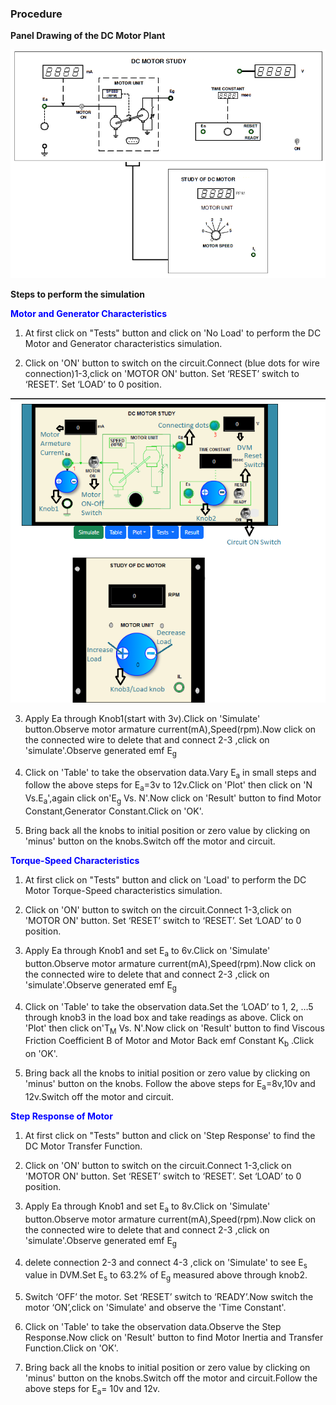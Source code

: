 ### Procedure
				
**Panel Drawing of the DC Motor Plant**
<div align="center">
<img class="img-fluid"  src="./images/dcpanel.png" alt=""><br>           
</div>


**Steps to perform the simulation**

<b style="color:blue">Motor and Generator Characteristics</b>

1. At first click on "Tests" button and click on 'No Load' to perform the DC Motor and Generator characteristics simulation.
  
2. Click on 'ON' button to switch on the circuit.Connect (blue dots for wire connection)1-3,click on 'MOTOR ON' button. Set ‘RESET’ switch to ‘RESET’. Set ‘LOAD’ to 0 position.
					 
<div align="center">
<img class="img-fluid"  src="./images/ps1.png" alt=""><br>           
</div>					 
					 
3. Apply Ea through Knob1(start with 3v).Click on 'Simulate' button.Observe motor armature current(mA),Speed(rpm).Now click on the connected wire to delete that and connect 2-3 ,click on 'simulate'.Observe generated emf E<sub>g</sub>

4. Click on 'Table' to take the observation data.Vary E<sub>a</sub> in small steps and follow the above steps for E<sub>a</sub>=3v to 12v.Click on 'Plot' then click on 'N Vs.E<sub>a</sub>',again click on'E<sub>g</sub> Vs. N'.Now click on 'Result' button to find Motor Constant,Generator Constant.Click on 'OK'.

5. Bring back all the knobs to initial position or zero value by clicking on 'minus' button on the knobs.Switch off the motor and circuit.						  
  
<b style="color:blue">Torque-Speed Characteristics</b>

1. At first click on "Tests" button and click on 'Load' to perform the DC Motor Torque-Speed characteristics simulation.
  
2. Click on 'ON' button to switch on the circuit.Connect 1-3,click on 'MOTOR ON' button. Set ‘RESET’ switch to ‘RESET’. Set ‘LOAD’ to 0 position. 
					 
3. Apply Ea through Knob1 and set E<sub>a</sub> to 6v.Click on 'Simulate' button.Observe motor armature current(mA),Speed(rpm).Now click on the connected wire to delete that and connect 2-3 ,click on 'simulate'.Observe generated emf E<sub>g</sub>

4. Click on 'Table' to take the observation data.Set the ‘LOAD’ to 1, 2, …5 through knob3 in the load box and take readings as above. Click on 'Plot' then click on'T<sub>M</sub> Vs. N'.Now click on 'Result' button to find Viscous Friction Coefficient B of Motor and Motor Back emf Constant K<sub>b</sub> .Click on 'OK'.

5. Bring back all the knobs to initial position or zero value by clicking on 'minus' button on the knobs.
Follow the above steps for E<sub>a</sub>=8v,10v and 12v.Switch off the motor and circuit. 
					
<b style="color:blue">Step Response of Motor</b>

1. At first click on "Tests" button and click on 'Step Response' to find the DC Motor Transfer Function.
  
2. Click on 'ON' button to switch on the circuit.Connect 1-3,click on 'MOTOR ON' button. Set ‘RESET’ switch to ‘RESET’. Set ‘LOAD’ to 0 position. 

3. Apply Ea through Knob1 and set E<sub>a</sub> to 8v.Click on 'Simulate' button.Observe motor armature current(mA),Speed(rpm).Now click on the connected wire to delete that and connect 2-3 ,click on 'simulate'.Observe generated emf E<sub>g</sub>
						
4. delete connection 2-3 and connect 4-3 ,click on 'Simulate' to see	E<sub>s</sub> value in DVM.Set E<sub>s</sub> to 63.2% of E<sub>g</sub> measured above through knob2.</sub>
						
5. Switch ‘OFF’ the motor. Set ‘RESET’ switch to ‘READY’.Now switch the motor ‘ON’,click on 'Simulate' and observe the 'Time Constant'.
					
6. Click on 'Table' to take the observation data.Observe the Step Response.Now click on 'Result' button to
find Motor Inertia and Transfer Function.Click on 'OK'. 

7. Bring back all the knobs to initial position or zero value by clicking on 'minus' button on the knobs.Switch off the motor and circuit.Follow the above steps for E<sub>a</sub>= 10v and 12v.